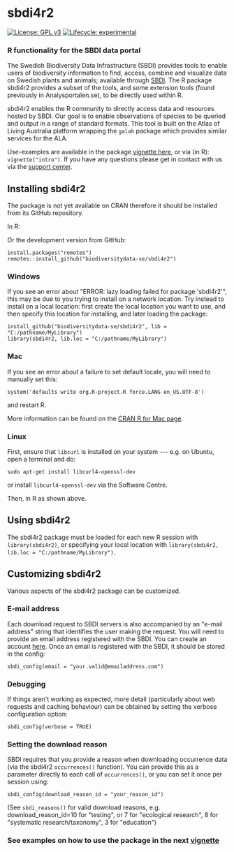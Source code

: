 # sbdi4r2

[![License: GPL v3](https://img.shields.io/badge/License-GPLv3-blue.svg)](https://www.gnu.org/licenses/gpl-3.0) [![Lifecycle: experimental](https://img.shields.io/badge/lifecycle-maturing-blue.svg)](https://www.tidyverse.org/lifecycle/#maturing)

### R functionality for the SBDI data portal

The Swedish Biodiversity Data Infrastructure (SBDI) provides tools to enable users of biodiversity information to find, access, combine and visualize data on Swedish plants and animals; available through [SBDI](https://biodiversitydata.se/). The R package sbdi4r2 provides a subset of the tools, and some extension tools (found previously in Analysportalen.se), to be directly used within R.

sbdi4r2 enables the R community to directly access data and resources hosted by SBDI. Our goal is to enable observations of species to be queried and output in a range of standard formats. This tool is built on the Atlas of Living Australia platform wrapping the `galah` package which provides similar services for the ALA.

Use-examples are available in the package [vignette here](https://biodiversitydata-se.github.io/sbdi4r2/articles/intro.html), or via (in R): `vignette("intro")`. If you have any questions please get in contact with us via the [support center](https://docs.biodiversitydata.se/support/).

## Installing sbdi4r2

The package is not yet available on CRAN therefore it should be installed from its GitHub repository.

In R:

Or the development version from GitHub:

```{r, eval=FALSE}
install.packages("remotes") 
remotes::install_github("biodiversitydata-se/sbdi4r2")
```

### Windows

If you see an error about "ERROR: lazy loading failed for package 'sbdi4r2'", this may be due to you trying to install on a network location. Try instead to install on a local location: first create the local location you want to use, and then specify this location for installing, and later loading the package:

```{r windows, eval=FALSE}
install_github("biodiversitydata-se/sbdi4r2", lib = "C:/pathname/MyLibrary")
library(sbdi4r2, lib.loc = "C:/pathname/MyLibrary")
```

### Mac

If you see an error about a failure to set default locale, you will need to manually set this:

```{r mac, eval=FALSE}
system('defaults write org.R-project.R force.LANG en_US.UTF-8')
```

and restart R.

More information can be found on the [CRAN R for Mac page](https://cran.r-project.org/bin/macosx/RMacOSX-FAQ.html#Internationalization-of-the-R_002eapp).

### Linux

First, ensure that `libcurl` is installed on your system --- e.g. on Ubuntu, open a terminal and do:

`sudo apt-get install libcurl4-openssl-dev`

or install `libcurl4-openssl-dev` via the Software Centre.

Then, in R as shown above.

## Using sbdi4r2

The sbdi4r2 package must be loaded for each new R session with `library(sbdi4r2)`, or specifying your local location with `library(sbdi4r2, lib.loc = "C:/pathname/MyLibrary")`.

## Customizing sbdi4r2

Various aspects of the sbdi4r2 package can be customized.

### E-mail address

Each download request to SBDI servers is also accompanied by an "e-mail address" string that identifies the user making the request. You will need to provide an email address registered with the SBDI. You can create an account [here](https://auth.biodiversitydata.se/cas/login). Once an email is registered with the SBDI, it should be stored in the config:

```{r config1, eval=FALSE}
sbdi_config(email = "your.valid@emailaddress.com")
```

### Debugging

If things aren't working as expected, more detail (particularly about web requests and caching behaviour) can be obtained by setting the verbose configuration option:

```{r config2, eval=FALSE}
sbdi_config(verbose = TRUE)
```

### Setting the download reason

SBDI requires that you provide a reason when downloading occurrence data (via the sbdi4r2 `occurrences()` function). You can provide this as a parameter directly to each call of `occurrences()`, or you can set it once per session using:

```{r config3, eval=FALSE}
sbdi_config(download_reason_id = "your_reason_id")
```

(See `sbdi_reasons()` for valid download reasons, e.g. download_reason_id=10 for "testing", or 7 for "ecological research", 8 for "systematic research/taxonomy", 3 for "education")

### See examples on how to use the package in the next [vignette](https://biodiversitydata-se.github.io/sbdi4r2/articles/sbdi4r.html)
